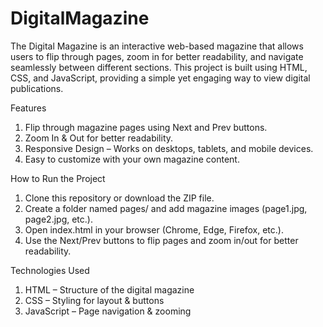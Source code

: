 # DigitalMagazine
The Digital Magazine is an interactive web-based magazine that allows users to flip through pages, zoom in for better readability, and navigate seamlessly between different sections. This project is built using HTML, CSS, and JavaScript, providing a simple yet engaging way to view digital publications.

Features
1. Flip through magazine pages using Next and Prev buttons.
2. Zoom In & Out for better readability.
3. Responsive Design – Works on desktops, tablets, and mobile devices.
4. Easy to customize with your own magazine content.

How to Run the Project
1. Clone this repository or download the ZIP file.
2. Create a folder named pages/ and add magazine images (page1.jpg, page2.jpg, etc.).
3. Open index.html in your browser (Chrome, Edge, Firefox, etc.).
4. Use the Next/Prev buttons to flip pages and zoom in/out for better readability.

Technologies Used
1. HTML – Structure of the digital magazine
2. CSS – Styling for layout & buttons
3. JavaScript – Page navigation & zooming
